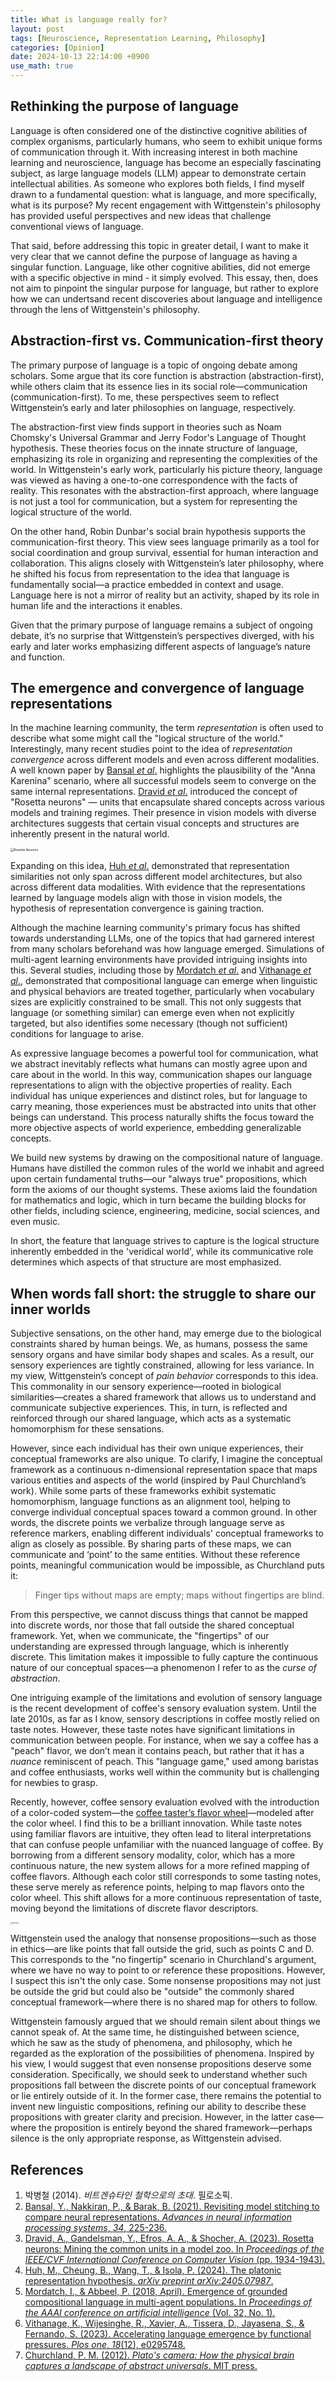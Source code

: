 ```yaml
---
title: What is language really for?
layout: post
tags: [Neuroscience, Representation Learning, Philosophy]
categories: [Opinion]
date: 2024-10-13 22:14:00 +0900
use_math: true
---
```


## Rethinking the purpose of language
Language is often considered one of the distinctive cognitive abilities of complex organisms, particularly humans, who seem to exhibit unique forms of communication through it. With increasing interest in both machine learning and neuroscience, language has become an especially fascinating subject, as large language models (LLM) appear to demonstrate certain intellectual abilities. As someone who explores both fields, I find myself drawn to a fundamental question: what is language, and more specifically, what is its purpose? My recent engagement with Wittgenstein's philosophy has provided useful perspectives and new ideas that challenge conventional views of language.

That said, before addressing this topic in greater detail, I want to make it very clear that we cannot define the purpose of language as having a singular function. Language, like other cognitive abilities, did not emerge with a specific objective in mind - it simply evolved. This essay, then, does not aim to pinpoint the singular purpose for language, but rather to explore how we can undertsand recent discoveries about language and intelligence through the lens of Wittgenstein's philosophy.

## Abstraction-first vs. Communication-first theory
The primary purpose of language is a topic of ongoing debate among scholars. Some argue that its core function is abstraction (abstraction-first), while others claim that its essence lies in its social role—communication (communication-first). To me, these perspectives seem to reflect Wittgenstein’s early and later philosophies on language, respectively.

The abstraction-first view finds support in theories such as Noam Chomsky's Universal Grammar and Jerry Fodor's Language of Thought hypothesis. These theories focus on the innate structure of language, emphasizing its role in organizing and representing the complexities of the world. In Wittgenstein's early work, particularly his picture theory, language was viewed as having a one-to-one correspondence with the facts of reality. This resonates with the abstraction-first approach, where language is not just a tool for communication, but a system for representing the logical structure of the world.

On the other hand, Robin Dunbar's social brain hypothesis supports the communication-first theory. This view sees language primarily as a tool for social coordination and group survival, essential for human interaction and collaboration. This aligns closely with Wittgenstein’s later philosophy, where he shifted his focus from representation to the idea that language is fundamentally social—a practice embedded in context and usage. Language here is not a mirror of reality but an activity, shaped by its role in human life and the interactions it enables.

Given that the primary purpose of language remains a subject of ongoing debate, it’s no surprise that Wittgenstein’s perspectives diverged, with his early and later works emphasizing different aspects of language’s nature and function.

## The emergence and convergence of language representations
In the machine learning community, the term _representation_ is often used to describe what some might call the "logical structure of the world." Interestingly, many recent studies point to the idea of _representation convergence_ across different models and even across different modalities. A well known paper by [Bansal _et al_.](https://proceedings.neurips.cc/paper/2021/hash/01ded4259d101feb739b06c399e9cd9c-Abstract.html) highlights the plausibility of the "Anna Karenina" scenario, where all successful models seem to converge on the same internal representations. [Dravid _et al_.](https://arxiv.org/pdf/2306.09346) introduced the concept of "Rosetta neurons" — units that encapsulate shared concepts across various models and training regimes. Their presence in vision models with diverse architectures suggests that certain visual concepts and structures are inherently present in the natural world. 

<img src="https://github.com/user-attachments/assets/996f7fa8-5dd2-4336-9fed-d2d006c0b800" alt="Rosetta Neurons" style="zoom:35%;" />

Expanding on this idea, [Huh _et al_.](https://arxiv.org/pdf/2405.07987) demonstrated that representation similarities not only span across different model architectures, but also across different data modalities. With evidence that the representations learned by language models align with those in vision models, the hypothesis of representation convergence is gaining traction.

Although the machine learning community's primary focus has shifted towards understanding LLMs, one of the topics that had garnered interest from many scholars beforehand was how language emerged. Simulations of multi-agent learning environments have provided intriguing insights into this. Several studies, including those by [Mordatch _et al_.](https://cdn.aaai.org/ojs/11492/11492-13-15020-1-2-20201228.pdf) and [Vithanage _et al_.](https://journals.plos.org/plosone/article?id=10.1371/journal.pone.0295748), demonstrated that compositional language can emerge when linguistic and physical behaviors are treated together, particularly when vocabulary sizes are explicitly constrained to be small. This not only suggests that language (or something similar) can emerge even when not explicitly targeted, but also identifies some necessary (though not sufficient) conditions for language to arise.

As expressive language becomes a powerful tool for communication, what we abstract inevitably reflects what humans can mostly agree upon and care about in the world. In this way, communication shapes our language representations to align with the objective properties of reality. Each individual has unique experiences and distinct roles, but for language to carry meaning, those experiences must be abstracted into units that other beings can understand. This process naturally shifts the focus toward the more objective aspects of world experience, embedding generalizable concepts.

We build new systems by drawing on the compositional nature of language. Humans have distilled the common rules of the world we inhabit and agreed upon certain fundamental truths—our "always true" propositions, which form the axioms of our thought systems. These axioms laid the foundation for mathematics and logic, which in turn became the building blocks for other fields, including science, engineering, medicine, social sciences, and even music.

In short, the feature that language strives to capture is the logical structure inherently embedded in the 'veridical world', while its communicative role determines which aspects of that structure are most emphasized.

## When words fall short: the struggle to share our inner worlds
Subjective sensations, on the other hand, may emerge due to the biological constraints shared by human beings. We, as humans, possess the same sensory organs and have similar body shapes and scales. As a result, our sensory experiences are tightly constrained, allowing for less variance. In my view, Wittgenstein’s concept of _pain behavior_ corresponds to this idea. This commonality in our sensory experience—rooted in biological similarities—creates a shared framework that allows us to understand and communicate subjective experiences. This, in turn, is reflected and reinforced through our shared language, which acts as a systematic homomorphism for these sensations.

However, since each individual has their own unique experiences, their conceptual frameworks are also unique. To clarify, I imagine the conceptual framework as a continuous n-dimensional representation space that maps various entities and aspects of the world (inspired by Paul Churchland’s work). While some parts of these frameworks exhibit systematic homomorphism, language functions as an alignment tool, helping to converge individual conceptual spaces toward a common ground. In other words, the discrete points we verbalize through language serve as reference markers, enabling different individuals' conceptual frameworks to align as closely as possible. By sharing parts of these maps, we can communicate and ‘point’ to the same entities. Without these reference points, meaningful communication would be impossible, as Churchland puts it:

> Finger tips without maps are empty; maps without fingertips are blind.

From this perspective, we cannot discuss things that cannot be mapped into discrete words, nor those that fall outside the shared conceptual framework. Yet, when we communicate, the "fingertips" of our understanding are expressed through language, which is inherently discrete. This limitation makes it impossible to fully capture the continuous nature of our conceptual spaces—a phenomenon I refer to as the _curse of abstraction_.

One intriguing example of the limitations and evolution of sensory language is the recent development of coffee's sensory evaluation system. Until the late 2010s, as far as I know, sensory descriptions in coffee mostly relied on taste notes. However, these taste notes have significant limitations in communication between people. For instance, when we say a coffee has a "peach" flavor, we don’t mean it contains peach, but rather that it has a _nuance_ reminiscent of peach. This "language game," used among baristas and coffee enthusiasts, works well within the community but is challenging for newbies to grasp.

Recently, however, coffee sensory evaluation evolved with the introduction of a color-coded system—the [coffee taster’s flavor wheel](https://worldcoffeeresearch.org/es/resources/sensory-lexicon)—modeled after the color wheel. I find this to be a brilliant innovation. While taste notes using familiar flavors are intuitive, they often lead to literal interpretations that can confuse people unfamiliar with the nuanced language of coffee. By borrowing from a different sensory modality, color, which has a more continuous nature, the new system allows for a more refined mapping of coffee flavors. Although each color still corresponds to some tasting notes, these serve merely as reference points, helping to map flavors onto the color wheel. This shift allows for a more continuous representation of taste, moving beyond the limitations of discrete flavor descriptors.

<img src="https://github.com/user-attachments/assets/fd6912bc-9528-4752-8017-20831e0fa1ae" alt="grid points" style="zoom:15%;" />

Wittgenstein used the analogy that nonsense propositions—such as those in ethics—are like points that fall outside the grid, such as points C and D. This corresponds to the "no fingertip" scenario in Churchland's argument, where we have no way to point to or reference these propositions. However, I suspect this isn't the only case. Some nonsense propositions may not just be outside the grid but could also be "outside" the commonly shared conceptual framework—where there is no shared map for others to follow. 

Wittgenstein famously argued that we should remain silent about things we cannot speak of. At the same time, he distinguished between science, which he saw as the study of phenomena, and philosophy, which he regarded as the exploration of the possibilities of phenomena. Inspired by his view, I would suggest that even nonsense propositions deserve some consideration. Specifically, we should seek to understand whether such propositions fall between the discrete points of our conceptual framework or lie entirely outside of it. In the former case, there remains the potential to invent new linguistic compositions, refining our ability to describe these propositions with greater clarity and precision. However, in the latter case—where the proposition is entirely beyond the shared framework—perhaps silence is the only appropriate response, as Wittgenstein advised.

## References

1. 박병철 (2014). *비트겐슈타인 철학으로의 초대*. 필로소픽.
1. [Bansal, Y., Nakkiran, P., & Barak, B. (2021). Revisiting model stitching to compare neural representations. *Advances in neural information processing systems*, *34*, 225-236.](https://proceedings.neurips.cc/paper/2021/hash/01ded4259d101feb739b06c399e9cd9c-Abstract.html)
1. [Dravid, A., Gandelsman, Y., Efros, A. A., & Shocher, A. (2023). Rosetta neurons: Mining the common units in a model zoo. In *Proceedings of the IEEE/CVF International Conference on Computer Vision* (pp. 1934-1943).](https://openaccess.thecvf.com/content/ICCV2023/html/Dravid_Rosetta_Neurons_Mining_the_Common_Units_in_a_Model_Zoo_ICCV_2023_paper.html)
1. [Huh, M., Cheung, B., Wang, T., & Isola, P. (2024). The platonic representation hypothesis. *arXiv preprint arXiv:2405.07987*.](https://arxiv.org/abs/2405.07987)
1. [Mordatch, I., & Abbeel, P. (2018, April). Emergence of grounded compositional language in multi-agent populations. In *Proceedings of the AAAI conference on artificial intelligence* (Vol. 32, No. 1).](https://ojs.aaai.org/index.php/AAAI/article/view/11492)
1. [Vithanage, K., Wijesinghe, R., Xavier, A., Tissera, D., Jayasena, S., & Fernando, S. (2023). Accelerating  language emergence by functional pressures. *Plos one*, *18*(12), e0295748.](https://journals.plos.org/plosone/article?id=10.1371/journal.pone.0295748)
1. [Churchland, P. M. (2012). *Plato's camera: How the physical brain captures a landscape of abstract universals*. MIT press.](https://mitpress.mit.edu/9780262525183/platos-camera/)

